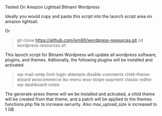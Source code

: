 Tested On Amazon Lightsail Bitnami Wordpress

Ideally you would copy and paste this script into the launch script area on amazon lightsail.

Or
>git clone https://github.com/jxm90/wordpress-resources.git
>cd wordpress-resources
>sh 

This launch script for Bitnami Wordpress will update all wordpress software, plugins, and themes.
Aditionally, the following plugins will be installed and activated.

>wp-mail-smtp 
>limit-login-attempts
>disable-comments
>child-theme-wizard
>woocommerce
>iks-menu
>woo-stripe-payment
>classic-editor
>wp-dashboard-notes

The generate-press theme will we be installed and activated, a child theme will be created from that theme, and a patch will be applied to the themes functions.php file to increase security. 
Also max_upload_size is increased to 1 GB
